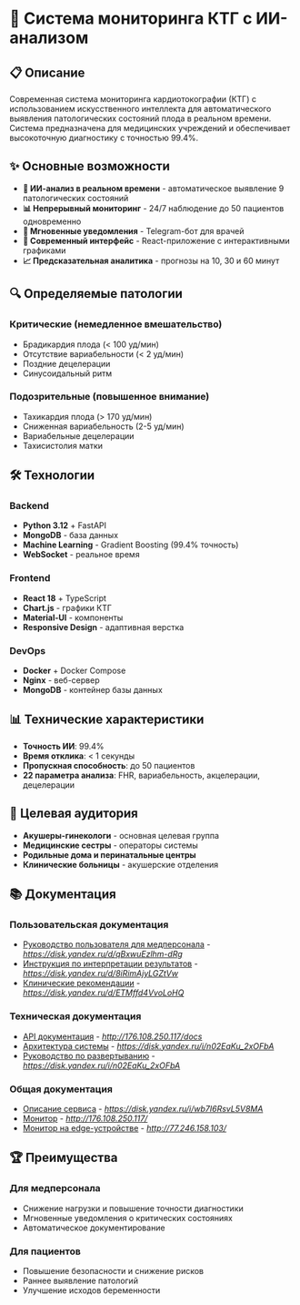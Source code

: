# 🏥 Система мониторинга КТГ с ИИ-анализом

## 📋 Описание

Современная система мониторинга кардиотокографии (КТГ) с использованием искусственного интеллекта для автоматического выявления патологических состояний плода в реальном времени. Система предназначена для медицинских учреждений и обеспечивает высокоточную диагностику с точностью 99.4%.

## ✨ Основные возможности

- **🤖 ИИ-анализ в реальном времени** - автоматическое выявление 9 патологических состояний
- **📊 Непрерывный мониторинг** - 24/7 наблюдение до 50 пациентов одновременно
- **🔔 Мгновенные уведомления** - Telegram-бот для врачей
- **📱 Современный интерфейс** - React-приложение с интерактивными графиками
- **📈 Предсказательная аналитика** - прогнозы на 10, 30 и 60 минут

## 🔍 Определяемые патологии

### Критические (немедленное вмешательство)
- Брадикардия плода (< 100 уд/мин)
- Отсутствие вариабельности (< 2 уд/мин)
- Поздние децелерации
- Синусоидальный ритм

### Подозрительные (повышенное внимание)
- Тахикардия плода (> 170 уд/мин)
- Сниженная вариабельность (2-5 уд/мин)
- Вариабельные децелерации
- Тахисистолия матки

## 🛠️ Технологии

### Backend
- **Python 3.12** + FastAPI
- **MongoDB** - база данных
- **Machine Learning** - Gradient Boosting (99.4% точность)
- **WebSocket** - реальное время

### Frontend
- **React 18** + TypeScript
- **Chart.js** - графики КТГ
- **Material-UI** - компоненты
- **Responsive Design** - адаптивная верстка

### DevOps
- **Docker** + Docker Compose
- **Nginx** - веб-сервер
- **MongoDB** - контейнер базы данных

## 📊 Технические характеристики

- **Точность ИИ**: 99.4%
- **Время отклика**: < 1 секунды
- **Пропускная способность**: до 50 пациентов
- **22 параметра анализа**: FHR, вариабельность, акцелерации, децелерации

## 🎯 Целевая аудитория

- **Акушеры-гинекологи** - основная целевая группа
- **Медицинские сестры** - операторы системы
- **Родильные дома и перинатальные центры**
- **Клинические больницы** - акушерские отделения

## 📚 Документация

### Пользовательская документация
- [Руководство пользователя для медперсонала](#) - *https://disk.yandex.ru/d/qBxwuEzlhm-dRg*
- [Инструкция по интерпретации результатов](#) - *https://disk.yandex.ru/d/8iRimAjyLGZtVw*
- [Клинические рекомендации](#) - *https://disk.yandex.ru/d/ETMffd4VvoLoHQ*

### Техническая документация
- [API документация](#) - *http://176.108.250.117/docs*
- [Архитектура системы](#) - *https://disk.yandex.ru/i/n02EaKu_2xOFbA*
- [Руководство по развертыванию](#) - *https://disk.yandex.ru/i/n02EaKu_2xOFbA*

### Общая документация
- [Описание сервиса](#) - *https://disk.yandex.ru/i/wb7I6RsvL5V8MA*
- [Монитор](#) - *http://176.108.250.117/*
- [Монитор на edge-устройстве](#) - *http://77.246.158.103/*
  


## 🏆 Преимущества

### Для медперсонала
- Снижение нагрузки и повышение точности диагностики
- Мгновенные уведомления о критических состояниях
- Автоматическое документирование

### Для пациентов
- Повышение безопасности и снижение рисков
- Раннее выявление патологий
- Улучшение исходов беременности



